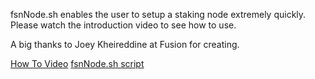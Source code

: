 fsnNode.sh enables the user to setup a staking node extremely quickly.
Please watch the introduction video to see how to use.

A big thanks to Joey Kheireddine at Fusion for creating.


[How To Video](https://github.com/FusionFoundation/efsn/QuickNodeSetup/quickNodeSetup.mp4)
[fsnNode.sh script](https://github.com/FusionFoundation/efsn/QuickNodeSetup/fsnNode.sh)